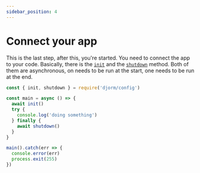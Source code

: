 ```yaml
---
sidebar_position: 4
---
```

# Connect your app

This is the last step, after this, you're started. You need to connect the app to your code. Basically, there is the [`init`](/docs/init#init) and the [`shutdown`](/docs/init#shutdown) method. Both of them are asynchronous, on needs to be run at the start, one needs to be run at the end.

```javascript
const { init, shutdown } = require('djorm/config')

const main = async () => {
  await init()
  try {
    console.log('doing something')
  } finally {
    await shutdown()
  }
}

main().catch(err => {
  console.error(err)
  process.exit(255)
})
```
